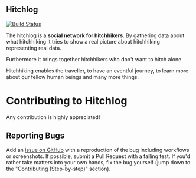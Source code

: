 Hitchlog
--------

[![Build Status](https://travis-ci.org/flov/Hitchlog.png?branch=master)](https://travis-ci.org/flov/Hitchlog)

The hitchlog is a **social network for hitchhikers**.
By gathering data about what hitchhiking it tries to show a real
picture about hitchhiking representing real data.

Furthermore it brings together hitchhikers who don't want to hitch
alone.

Hitchhiking enables the traveller, to have an eventful journey, to learn
more about our fellow human beings and many more things.

# Contributing to Hitchlog

Any contribution is highly appreciated!

## Reporting Bugs

Add an [issue on GitHub](https://github.com/flov/Hitchlog/issues) with a
reproduction of the bug including workflows or screenshots.  If
possible, submit a Pull Request with a failing test.  If you'd rather
take matters into your own hands, fix the bug yourself (jump down to the
"Contributing (Step-by-step)" section).
